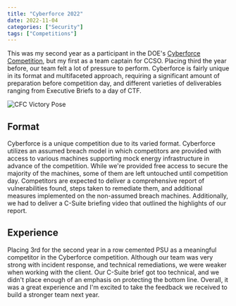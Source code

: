 ```yaml
---
title: "Cyberforce 2022"
date: 2022-11-04
categories: ["Security"]
tags: ["Competitions"]
---
```


This was my second year as a participant in the DOE's [Cyberforce Competition](https://cyberforce.energy.gov/), but my first as a team captain for CCSO. Placing third the year before, our team felt a lot of pressure to perform. Cyberforce is fairly unique in its format and multifaceted approach, requiring a significant amount of preparation before competition day, and different varieties of deliverables ranging from Executive Briefs to a day of CTF.

![CFC Victory Pose](security/cfc22.png "Nicklaus Giacobe, Petr Esakov, Liam Geyer, Jackson Ortiz, Brenden McShane, Alec Sudol, Jenna Fox")

## Format

Cyberforce is a unique competition due to its varied format. Cyberforce utilizes an assumed breach model in which competitors are provided with access to various machines supporting mock energy infrastructure in advance of the competition. While we're provided free access to secure the majority of the machines, some of them are left untouched until competition day. Competitors are expected to deliver a comprehensive report of vulnerabilities found, steps taken to remediate them, and additional measures implemented on the non-assumed breach machines. Additionally, we had to deliver a C-Suite briefing video that outlined the highlights of our report.

## Experience

Placing 3rd for the second year in a row cemented PSU as a meaningful competitor in the Cyberforce competition. Although our team was very strong with incident response, and technical remediations, we were weaker when working with the client. Our C-Suite brief got too technical, and we didn't place enough of an emphasis on protecting the bottom line. Overall, it was a great experience and I'm excited to take the feedback we received to build a stronger team next year.
